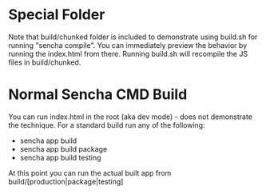 # Special Folder
Note that build/chunked folder is included to demonstrate using build.sh for running "sencha compile". You can immediately preview the behavior by running the index.html from there.
Running build.sh will recompile the JS files in build/chunked.

# Normal Sencha CMD Build
You can run index.html in the root (aka dev mode) - does not demonstrate the technique.
For a standard build run any of the following:
* sencha app build
* sencha app build package
* sencha app build testing

At this point you can run the actual built app from build/[production|package|testing]